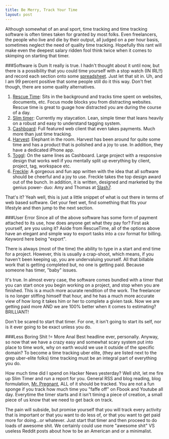 ```yaml
---
title: Be Merry, Track Your Time
layout: post
---
```


Although somewhat of an anal sport, time tracking and time tracking software
is often times taken for granted by most folks. Even freelancers, the people
who live and die by their output, all judged on a per hour basis, sometimes
neglect the need of quality time tracking. Hopefully this rant will make even
the deepest salary ridden fool think twice when it comes to skimping on starting
that timer.

###Software is Dum
It really is true. I hadn't thought about it until now, but there is a possibility
that you could time yourself with a stop watch (IN IRL!!) and record each section
onto some [spreadsheet][1]. Just let that sit in. Uh, and I am 99 percent positive
that some people still do it this way. Don't fret though, there are some quality
alternatives.

1. [Rescue Time][2]: Sits in the background and tracks time spent on websites,
documents, etc. Focus mode blocks you from distracting websites. Rescue time is
great to guage how distracted you are during the course of a day.
2. [Slim timer][3]: Currently my staycation. Lean, simple timer that leans heavily
on a robust and easy to understand tagging system.
3. [Cashboard][4]: Full featured web client that even takes payments. Much more
than just time tracking.
4. [Harvest][5]: Elephant in the room. Harvest has been around for quite some time
and has a product that is polished and a joy to use. In addition, they have a
dedicated iPhone app.
5. [Toggl][6]: On the same lines as Cashboard. Large project with a responsive design
that works well if you mentally split up everything by client, project, tag, workspace
etc.
6. [Freckle][7]: A gorgeous and fun app written with the idea that all software
should be cheerful and a joy to use. Freckle takes the top design award out of
the bunch. In addition, it is written, designed and marketed by the genius power-
duo: Amy and Thomas at [Slash7][8].

That's it? Yeah well, this is just a little snippet of what is out there in terms
of web based software. Get your feet wet, find something that fits your lifestyle
and then jump to the next section.

###User Error
Since all of the above software has some form of payment attached to its use, how
does anyone get what they pay for? First ask yourself, are you using it? Aside
from RescueTime, all of the options above have an elegant and simple way to export
tasks into a csv format for billing. Keyword here being "export".

There is always (most of the time) the ability to type in a start and end time
for a project. However, this is usually a crap-shoot, which means, if you haven't
been keeping up, you are undervaluing yourself. All that billable work that is getting completed
but, no one is getting paid. Because someone has timer, "baby" issues.

It's true. In almost every case, the software comes bundled with a timer that you
can start once you begin working on a project, and stop when you are finished.
This is a much more acurate rendition of the work. The freelancer is no longer
stiffing himself that hour, and he has a much more accurate view of how long it
takes him or her to complete a givien task. Now we are getting paid more AND we
are 100% better when it comes to estimating? BRILLIANT!

Don't be scared to start that timer. For one, it isn't going to start its self, nor
is it ever going to be exact unless you do.

###Less Boring Shit != More Anal
Best headline ever, personally. Anyway, so now that we have a crazy easy and somewhat
scary system put into place to time work, why on earth would we use it outside of
the specific domain? To become a time tracking uber elite, (they are listed next to
the grep uber-elite folks) time tracking must be an integral part of everything you
do.

How much time did I spend on Hacker News yesterday? Well shit, let me fire up
Slim Timer and run a report for you. General RSS and blog reading, blog formulation,
[Mr. Pregnant][9], ALL of it should be tracked. You are not a fun sponge if you
track how much time you "faffe off" on Fbook and Youtube all day. Everytime the
timer starts and it isn't timing a piece of creation, a small piece of us know that
we need to get back on track.

The pain will subside, but promise yourself that you will track every activity that
is important or that you want to do less of, or that you want to get paid more
for doing...or whatever. Just start that timer and then proceed to do loads of
awesome shit. We certainly could use more "awesome shit" VS useless Reddit posts
about how to be an American and or a minimalist.


[1]: http://youtu.be/63UlBsdElsY
[2]: http://www.rescuetime.com/
[3]: http://www.slimtimer.com/
[4]: http://www.getcashboard.com/
[5]: http://www.getharvest.com/
[6]: http://www.toggl.com/
[7]: http://letsfreckle.com/
[8]: http://slash7.com/company/
[9]: http://youtu.be/glnJ9lK9FJw

